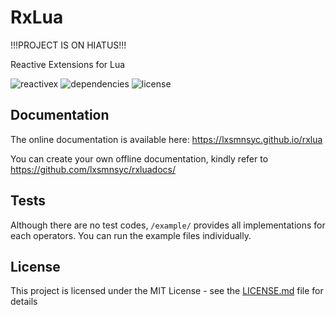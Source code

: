 # RxLua

!!!PROJECT IS ON HIATUS!!!

Reactive Extensions for Lua

![reactivex](https://img.shields.io/badge/reactivex-lua-brightgreen.svg?style=for-the-badge&logo=lua)
![dependencies](https://img.shields.io/badge/dependencies-none-brightgreen.svg?style=for-the-badge&logo=lua)
![license](https://img.shields.io/badge/license-MIT-yellow.svg?style=for-the-badge)
## Documentation

The online documentation is available here: https://lxsmnsyc.github.io/rxlua

You can create your own offline documentation, kindly refer to https://github.com/lxsmnsyc/rxluadocs/

## Tests

Although there are no test codes, ```/example/``` provides all implementations for each operators. You can run the example files individually.

## License

This project is licensed under the MIT License - see the [LICENSE.md](LICENSE.md) file for details

